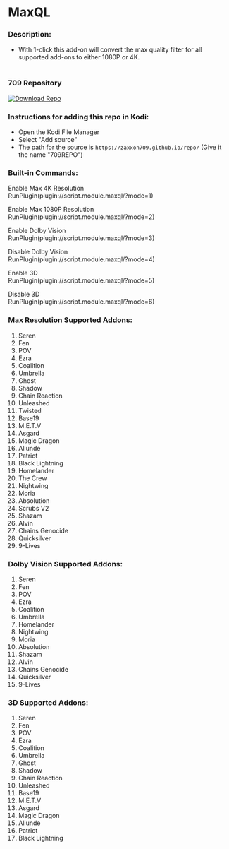 # MaxQL

### Description:
- With 1-click this add-on will convert the max quality filter for all supported add-ons to either 1080P or 4K.<br><br>

### 709 Repository
[![Download Repo](https://img.shields.io/badge/Download-Repo-blue.svg?style=for-the-badge)](https://raw.githubusercontent.com/Zaxxon709/nexus/main/repository.709-1.0.zip)

### Instructions for adding this repo in Kodi:

<ul>
    <li>Open the Kodi File Manager</li>
    <li>Select "Add source"</li>
    <li>The path for the source is <code>https://zaxxon709.github.io/repo/</code> (Give it the name "709REPO")</li>
</ul> 

### Built-in Commands:
<p>Enable Max 4K Resolution<br>
RunPlugin(plugin://script.module.maxql/?mode=1)</p>

<p>Enable Max 1080P Resolution<br>
RunPlugin(plugin://script.module.maxql/?mode=2)</p>

<p>Enable Dolby Vision<br>
RunPlugin(plugin://script.module.maxql/?mode=3)</p>

<p>Disable Dolby Vision<br>
RunPlugin(plugin://script.module.maxql/?mode=4)</p>

<p>Enable 3D<br>
RunPlugin(plugin://script.module.maxql/?mode=5)</p>

<p>Disable 3D<br>
RunPlugin(plugin://script.module.maxql/?mode=6)</p>


### Max Resolution Supported Addons:
1.  Seren<br>
2.  Fen<br>
3.  POV<br>
4.  Ezra<br>
5.  Coalition<br>
6.  Umbrella<br>
7.  Ghost<br>
8.  Shadow<br>
9.  Chain Reaction<br>
10. Unleashed<br>
11. Twisted<br>
12. Base19<br>
13. M.E.T.V<br>
14. Asgard<br>
15. Magic Dragon<br>
16. Aliunde<br>
17. Patriot<br>
18. Black Lightning<br> 
19. Homelander<br>
20. The Crew<br>
21. Nightwing<br>
22. Moria<br>
23. Absolution<br>
24. Scrubs V2<br>
25. Shazam<br>
26. Alvin<br>
27. Chains Genocide<br>
28. Quicksilver<br>
29. 9-Lives

### Dolby Vision Supported Addons:
1.  Seren<br>
2.  Fen<br>
3.  POV<br>
4.  Ezra<br>
5.  Coalition<br>
6.  Umbrella<br>
7.  Homelander<br>
8.  Nightwing<br>
9.  Moria<br>
10. Absolution<br>
11. Shazam<br>
12. Alvin<br>
13. Chains Genocide<br>
14. Quicksilver<br>
15. 9-Lives

### 3D Supported Addons:
1.  Seren<br>
2.  Fen<br>
3.  POV<br>
4.  Ezra<br>
5.  Coalition<br>
6.  Umbrella<br>
7.  Ghost<br>
8.  Shadow<br>
9.  Chain Reaction<br>
10. Unleashed<br>
11. Base19<br>
12. M.E.T.V<br>
13. Asgard<br>
14. Magic Dragon<br>
15. Aliunde<br>
16. Patriot<br>
17. Black Lightning
